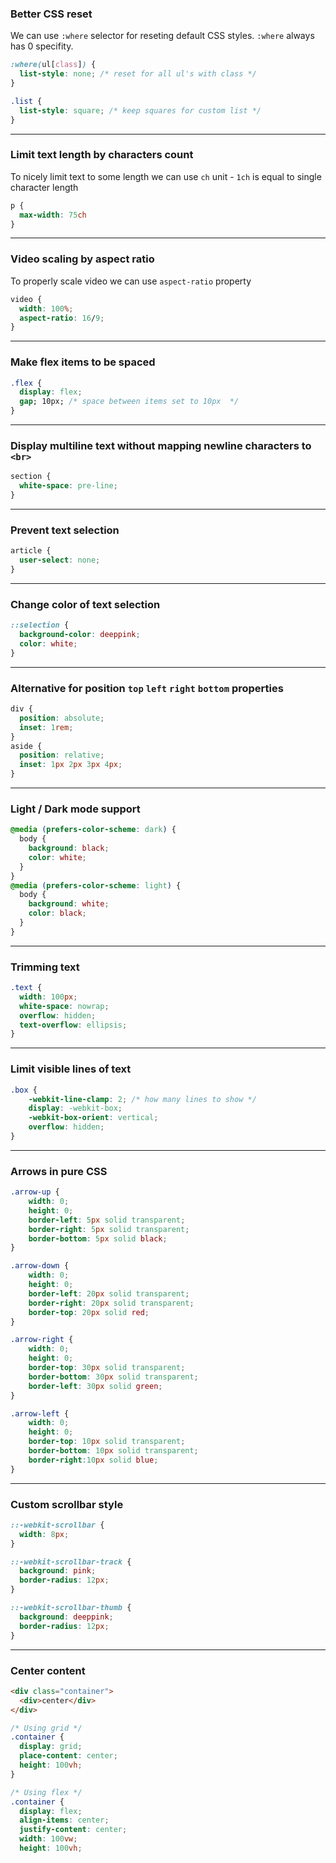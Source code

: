### Better CSS reset
We can use `:where` selector for reseting default CSS styles. `:where` always has 0 specifity.
```css
:where(ul[class]) {
  list-style: none; /* reset for all ul's with class */
}

.list {
  list-style: square; /* keep squares for custom list */
}
```

---

### Limit text length by characters count
To nicely limit text to some length we can use `ch` unit - `1ch` is equal to single character length
```css
p {
  max-width: 75ch
}
```

---

### Video scaling by aspect ratio
To properly scale video we can use `aspect-ratio` property
```css
video {
  width: 100%;
  aspect-ratio: 16/9;
}
```

---

### Make flex items to be spaced

```css
.flex {
  display: flex;
  gap; 10px; /* space between items set to 10px  */
}
```

---

### Display multiline text without mapping newline characters to `<br>`
```css
section {
  white-space: pre-line;
}
```

---

### Prevent text selection
```css
article {
  user-select: none;
}
```

---

### Change color of text selection
```css
::selection {
  background-color: deeppink;
  color: white;
}
```

---

### Alternative for position `top` `left` `right` `bottom` properties
```css
div {
  position: absolute;
  inset: 1rem;
}
aside {
  position: relative;
  inset: 1px 2px 3px 4px;
}
```

---

### Light / Dark mode support
```css {
@media (prefers-color-scheme: dark) {
  body {
    background: black;
    color: white;
  }
}
@media (prefers-color-scheme: light) {
  body {
    background: white;
    color: black;
  }
}
```

---

### Trimming text
```css
.text {
  width: 100px;
  white-space: nowrap;
  overflow: hidden;
  text-overflow: ellipsis;
}
```

---

### Limit visible lines of text
```css
.box {
    -webkit-line-clamp: 2; /* how many lines to show */
    display: -webkit-box;
    -webkit-box-orient: vertical;
    overflow: hidden;
}
```

---

### Arrows in pure CSS
```css
.arrow-up {
	width: 0; 
	height: 0; 
	border-left: 5px solid transparent;
	border-right: 5px solid transparent;
	border-bottom: 5px solid black;
}

.arrow-down {
	width: 0; 
	height: 0; 
	border-left: 20px solid transparent;
	border-right: 20px solid transparent;
	border-top: 20px solid red;
}

.arrow-right {
	width: 0; 
	height: 0; 
	border-top: 30px solid transparent;
	border-bottom: 30px solid transparent;
	border-left: 30px solid green;
}

.arrow-left {
	width: 0; 
	height: 0; 
	border-top: 10px solid transparent;
	border-bottom: 10px solid transparent; 
	border-right:10px solid blue; 
}
```

---

### Custom scrollbar style
```css
::-webkit-scrollbar {
  width: 8px;
}

::-webkit-scrollbar-track {
  background: pink;
  border-radius: 12px;
}

::-webkit-scrollbar-thumb {
  background: deeppink;
  border-radius: 12px;
}
```

---

### Center content
```html
<div class="container">
  <div>center</div>
</div>
```
```css
/* Using grid */
.container {
  display: grid;
  place-content: center;
  height: 100vh;
}

/* Using flex */
.container {
  display: flex;
  align-items: center;
  justify-content: center;
  width: 100vw;
  height: 100vh;
```
